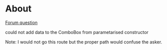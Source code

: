 ﻿# About

[Forum question](https://docs.microsoft.com/en-us/answers/questions/880015/could-not-add-data-to-the-combobox-from-parametari.html)

could not add data to the ComboBox from parametarised constructor

Note: I would not go this route but the proper path would confuse the asker.